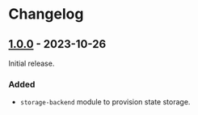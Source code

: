 # Changelog

## [1.0.0] - 2023-10-26

Initial release.

### Added

- `storage-backend` module to provision state storage.

[1.0.0]: https://github.com/mori170/terraform-infra/releases/tag/v1.0.0
